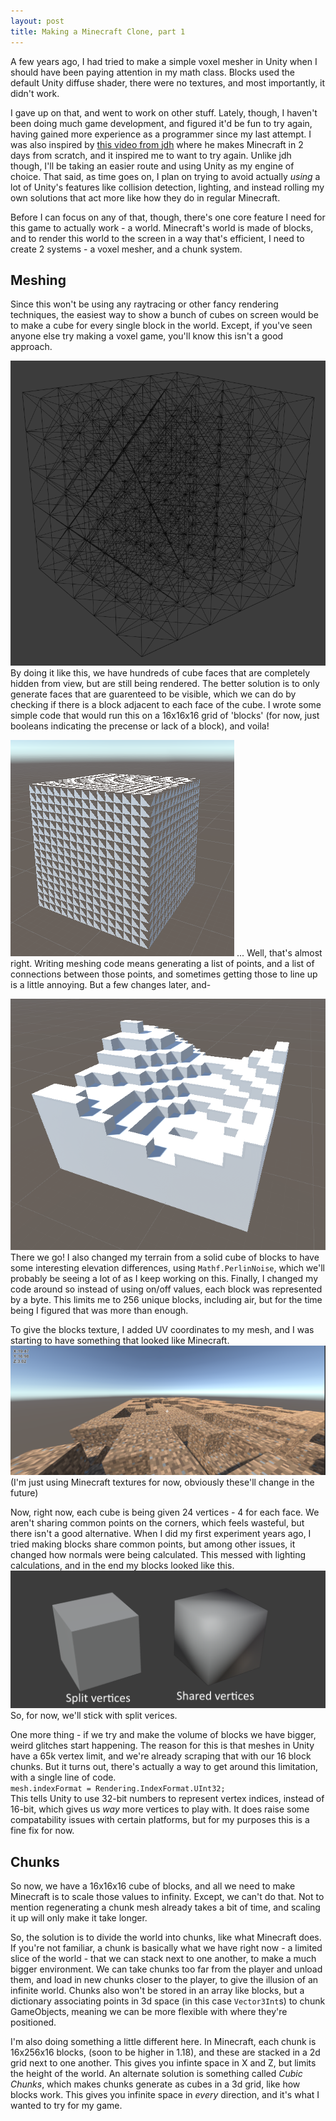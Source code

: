 ```yaml
---
layout: post
title: Making a Minecraft Clone, part 1
---
```


A few years ago, I had tried to make a simple voxel mesher in Unity when I should have been paying attention in my math class. Blocks used the default Unity diffuse shader, there were no textures, and most importantly, it didn't work.

I gave up on that, and went to work on other stuff. Lately, though, I haven't been doing much game development, and figured it'd be fun to try again, having gained more experience as a programmer since my last attempt. I was also inspired by [this video from jdh](https://www.youtube.com/watch?v=4O0_-1NaWnY) where he makes Minecraft in 2 days from scratch, and it inspired me to want to try again. Unlike jdh though, I'll be taking an easier route and using Unity as my engine of choice. That said, as time goes on, I plan on trying to avoid actually *using* a lot of Unity's features like collision detection, lighting, and instead rolling my own solutions that act more like how they do in regular Minecraft.

Before I can focus on any of that, though, there's one core feature I need for this game to actually work - a world. Minecraft's world is made of blocks, and to render this world to the screen in a way that's efficient, I need to create 2 systems - a voxel mesher, and a chunk system.

## Meshing
Since this won't be using any raytracing or other fancy rendering techniques, the easiest way to show a bunch of cubes on screen would be to make a cube for every single block in the world. Except, if you've seen anyone else try making a voxel game, you'll know this isn't a good approach.

![A 5x5x5 wiremesh of cubes](/assets/img/blog/voxel/innercubes.png)
By doing it like this, we have hundreds of cube faces that are completely hidden from view, but are still being rendered. The better solution is to only generate faces that are guarenteed to be visible, which we can do by checking if there is a block adjacent to each face of the cube. I wrote some simple code that would run this on a 16x16x16 grid of 'blocks' (for now, just booleans indicating the precense or lack of a block), and voila!

![It's almost there](/assets/img/blog/voxel/issues.png)
... Well, that's almost right. Writing meshing code means generating a list of points, and a list of connections between those points, and sometimes getting those to line up is a little annoying. But a few changes later, and-

![There we go](/assets/img/blog/voxel/terrain.png)
There we go! I also changed my terrain from a solid cube of blocks to have some interesting elevation differences, using `Mathf.PerlinNoise`, which we'll probably be seeing a lot of as I keep working on this. Finally, I changed my code around so instead of using on/off values, each block was represented by a byte. This limits me to 256 unique blocks, including air, but for the time being I figured that was more than enough.

To give the blocks texture, I added UV coordinates to my mesh, and I was starting to have something that looked like Minecraft.
![Dirt](/assets/img/blog/voxel/dirt.png)
(I'm just using Minecraft textures for now, obviously these'll change in the future)

Now, right now, each cube is being given 24 vertices - 4 for each face. We aren't sharing common points on the corners, which feels wasteful, but there isn't a good alternative. When I did my first experiment years ago, I tried making blocks share common points, but among other issues, it changed how normals were being calculated. This messed with lighting calculations, and in the end my blocks looked like this.
![Blender cubes showing the difference between split and shared vertices](/assets/img/blog/voxel/vertices.png)
So, for now, we'll stick with split verices.

One more thing - if we try and make the volume of blocks we have bigger, weird glitches start happening. The reason for this is that meshes in Unity have a 65k vertex limit, and we're already scraping that with our 16 block chunks. But it turns out, there's actually a way to get around this limitation, with a single line of code.<br>
`mesh.indexFormat = Rendering.IndexFormat.UInt32;`<br>
This tells Unity to use 32-bit numbers to represent vertex indices, instead of 16-bit, which gives us *way* more vertices to play with. It does raise some compatability issues with certain platforms, but for my purposes this is a fine fix for now.


## Chunks
So now, we have a 16x16x16 cube of blocks, and all we need to make Minecraft is to scale those values to infinity. Except, we can't do that. Not to mention regenerating a chunk mesh already takes a bit of time, and scaling it up will only make it take longer.

So, the solution is to divide the world into chunks, like what Minecraft does. If you're not familiar, a chunk is basically what we have right now - a limited slice of the world - that we can stack next to one another, to make a much bigger environment. We can take chunks too far from the player and unload them, and load in new chunks closer to the player, to give the illusion of an infinite world. Chunks also won't be stored in an array like blocks, but a dictionary associating points in 3d space (in this case `Vector3Int`s) to chunk GameObjects, meaning we can be more flexible with where they're positioned.

I'm also doing something a little different here. In Minecraft, each chunk is 16x256x16 blocks, (soon to be higher in 1.18), and these are stacked in a 2d grid next to one another. This gives you infinte space in X and Z, but limits the height of the world. An alternate solution is something called *Cubic Chunks*, which makes chunks generate as cubes in a 3d grid, like how blocks work. This gives you infinite space in *every* direction, and it's what I wanted to try for my game.


